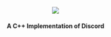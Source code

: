 <p align="center"><img src="https://media.discordapp.net/attachments/1110395953447436370/1147785616835227668/Frame_1.png?width=1440&height=200"></p>
<h4 align="center">A C++ Implementation of Discord</h4>
